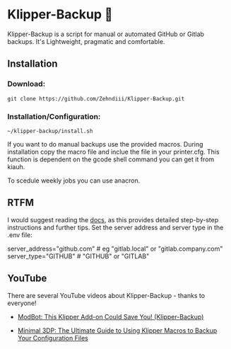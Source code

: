 # Klipper-Backup 💾
Klipper-Backup is a script for manual or automated GitHub or Gitlab backups. It's Lightweight, pragmatic and comfortable.

## Installation

### Download:
```shell
git clone https://github.com/Zehndiii/Klipper-Backup.git
```

### Installation/Configuration:
```shell
~/klipper-backup/install.sh
```

If you want to do manual backups use the provided macros. During installation copy the macro file and inclue the file in your printer.cfg. 
This function is dependent on the gcode shell command you can get it from kiauh.

To scedule weekly jobs you can use anacron.

## RTFM
I would suggest reading the [docs](https://klipperbackup.xyz), as this provides detailed step-by-step instructions and further tips.
Set the server address and server type in the .env file:

server_address="github.com" # eg "gitlab.local" or "gitlab.company.com"
server_type="GITHUB"        # "GITHUB" or "GITLAB"

## YouTube
There are several YouTube videos about Klipper-Backup - thanks to everyone!

* [ModBot: This Klipper Add-on Could Save You! (Klipper-Backup)](https://www.youtube.com/watch?v=47qV9BE2n_Y)

* [Minimal 3DP: The Ultimate Guide to Using Klipper Macros to Backup Your Configuration Files](https://www.youtube.com/watch?v=J4_dlCtZY48)
